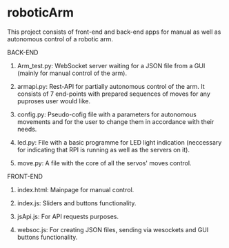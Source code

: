 # roboticArm
This project consists of front-end and back-end apps for manual as well as autonomous control of a robotic arm.

BACK-END
1) Arm_test.py:
   WebSocket server waiting for a JSON file from a GUI (mainly for manual control of the arm).
   
2) armapi.py:
   Rest-API for partially autonomous control of the arm. It consists of 7 end-points with prepared sequences of moves for any puproses user would like.

3) config.py:
   Pseudo-cofig file with a parameters for autonomous movements and for the user to change them in accordance with their needs.

4) led.py:
   File with a basic programme for LED light indication (neccessary for indicating that RPI is running as well as the servers on it).

5) move.py:
   A file with the core of all the servos' moves control.


FRONT-END
1) index.html:
   Mainpage for manual control.

2) index.js:
   Sliders and buttons functionality.

3) jsApi.js:
   For API requests purposes.

4) websoc.js:
   For creating JSON files, sending via wesockets and GUI buttons functionality.

